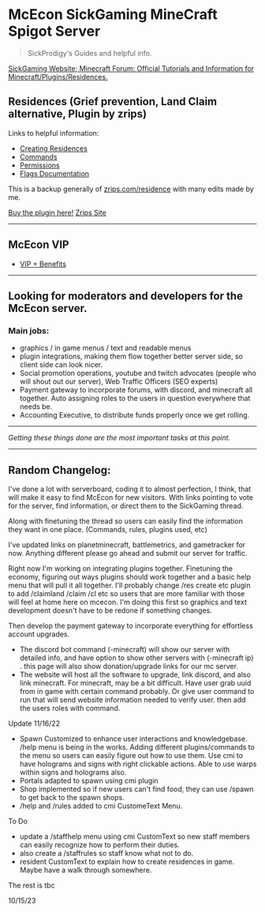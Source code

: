 # McEcon SickGaming MineCraft Spigot Server
> SickProdigy's Guides and helpful info.

[SickGaming Website; Minecraft Forum: Official Tutorials and Information for Minecraft/Plugins/Residences.](https://www.sickgaming.net/forum-103.html)

## Residences (Grief prevention, Land Claim alternative, Plugin by zrips)
Links to helpful information:
* [Creating Residences](Residences/Creating-Residences.md)
* [Commands](Residences/Commands.md)
* [Permissions](Residences/Permissions.md)
* [Flags Documentation](Residences/Flags-Documentation.md)

This is a backup generally of [zrips.com/residence](https://www.zrips.net/residence/) with many edits made by me. 

[Buy the plugin here!](https://www.spigotmc.org/resources/residence-1-7-10-up-to-1-19.11480/)
[Zrips Site](https://www.zrips.net/residence/)

---

## McEcon VIP
* [VIP + Benefits](VIP.md)

---

## Looking for moderators and developers for the McEcon server.

### Main jobs:
* graphics / in game menus / text and readable menus
* plugin integrations, making them flow together better server side, so client side can look nicer.
* Social promotion operations, youtube and twitch advocates (people who will shout out our server), Web Traffic Officers (SEO experts)
* Payment gateway to incorporate forums, with discord, and minecraft all together. Auto assigning roles to the users in question everywhere that needs be.
* Accounting Executive, to distribute funds properly once we get rolling.

---

*Getting these things done are the most important tasks at this point.*

---

## Random Changelog:

I've done a lot with serverboard, coding it to almost perfection, I think, that will make it easy to find McEcon for new visitors. With links pointing to vote for the server, find information, or direct them to the SickGaming thread.

Along with finetuning the thread so users can easily find the information they want in one place. (Commands, rules, plugins used, etc)

I've updated links on planetminecraft, battlemetrics, and gametracker for now. Anything different please go ahead and submit our server for traffic.

Right now I'm working on integrating plugins together. Finetuning the economy, figuring out ways plugins should work together and a basic help menu that will pull it all together.
I'll probably change /res create etc plugin to add /claimland /claim /cl etc so users that are more familiar with those will feel at home here on mcecon.
I'm doing this first so graphics and text development doesn't have to be redone if something changes.

Then develop the payment gateway to incorporate everything for effortless account upgrades.
- The discord bot command (-minecraft) will show our server with detailed info, and have option to show other servers with (-minecraft ip) . this page will also show donation/upgrade links for our mc server.
- The website will host all the software to upgrade, link discord, and also link minecraft. For minecraft, may be a bit difficult. Have user grab uuid from in game with certain command probably. Or give user command to run that will send website information needed to verify user. then add the users roles with command.

Update 11/16/22
- Spawn Customized to enhance user interactions and knowledgebase. /help menu is being in the works. Adding different plugins/commands to the menu so users can easily figure out how to use them. Use cmi to have holograms and signs with right clickable actions. Able to use warps within signs and holograms also.
- Portals adapted to spawn using cmi plugin
- Shop implemented so if new users can't find food, they can use /spawn to get back to the spawn shops.
- /help and /rules added to cmi CustomeText Menu.


To Do
- update a /staffhelp menu using cmi CustomText so new staff members can easily recognize how to perform their duties.
- also create a /staffrules so staff know what not to do.
- resident CustomText to explain how to create residences in game. Maybe have a walk through somewhere.

The rest is tbc

10/15/23
